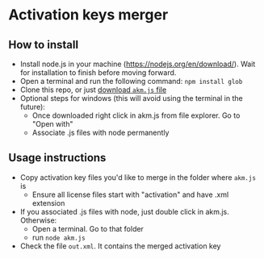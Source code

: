 # Activation keys merger
## How to install
* Install node.js in your machine (https://nodejs.org/en/download/). Wait for installation to finish before moving forward.
* Open a terminal and run the following command: `npm install glob`
* Clone this repo, or just [download `akm.js` file](https://raw.githubusercontent.com/dsanz/scripts/master/activation-key-merger/akm.js)
* Optional steps for windows (this will avoid using the terminal in the future): 
	* Once downloaded right click in akm.js from file explorer. Go to "Open with" 
	* Associate .js files with node permanently

## Usage instructions
* Copy activation key files you'd like to merge in the folder where `akm.js` is  
	* Ensure all license files start with "activation" and have .xml extension
* If you associated .js files with node, just double click in akm.js. Otherwise: 
	* Open a terminal. Go to that folder
	* run `node akm.js`
* Check the file `out.xml`. It contains the merged activation key  

